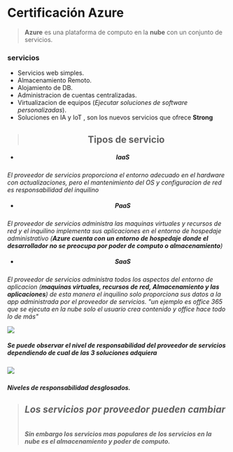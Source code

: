 # Certificación Azure
> **Azure** es una plataforma de computo en la **nube** con un conjunto de servicios.

<h3>servicios</h3>

- Servicios web simples.
- Almacenamiento Remoto.
- Alojamiento de DB.
- Administracion de cuentas centralizadas.
- Virtualizacion de equipos (<em>Ejecutar soluciones de software personalizadas</em>).
- Soluciones en IA y IoT , son los nuevos servicios que ofrece <strong>Strong</strong>

> <h2 align="center">Tipos de servicio</h2>

- <h5 align="center">IaaS</h5>
<em>El proveedor de servicios proporciona el entorno adecuado en el hardware con actualizaciones, pero el mantenimiento del OS y configuracion de red es responsabilidad del inquilino</em>

- <h5 align="center">PaaS</h5>
<em>El proveedor de servicios administra las maquinas virtuales y recursos de red y el inquilino implementa sus aplicaciones en el entorno de hospedaje administrativo (<strong>Azure cuenta con un entorno de hospedaje donde el desarrollador no se preocupa por poder de computo o almacenamiento</strong>)</em>

- <h5 align="center">SaaS</h5>
<em>El proveedor de servicios administra todos los aspectos del entorno de aplicacion (<strong>maquinas virtuales, recursos de red, Almacenamiento y las aplicaciones</strong>) de esta manera el inquilino solo proporciona sus datos a la app administrada por el proveedor de servicios. "un ejemplo es office 365 que se ejecuta en la nube solo el usuario crea contenido y office hace todo lo de más"</em>

<img src="https://docs.microsoft.com/en-gb/learn/azure-fundamentals/intro-to-azure-fundamentals/media/iaas-paas-saas.png">
<br><h5><em>Se puede observar el nivel de responsabilidad del proveedor de servicios dependiendo de cual de las 3 soluciones adquiera</em><h5/>

<img src="https://docs.microsoft.com/en-gb/learn/azure-fundamentals/intro-to-azure-fundamentals/media/shared-responsibility.png">
<br><h5><em>Niveles de responsabilidad desglosados.</em><h5/>







>  <h2><strong>Los servicios por proveedor pueden cambiar</h2></strong><br> Sin embargo los servicios mas populares de los servicios en la nube es el almacenamiento  y poder de computo.

